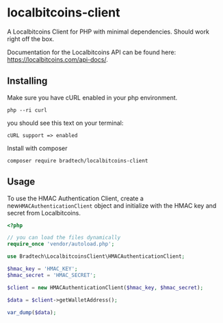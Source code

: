 # localbitcoins-client

A Localbitcoins Client for PHP with minimal dependencies. Should work
right off the box.

Documentation for the Localbitcoins API can be found here: <https://localbitcoins.com/api-docs/>.

## Installing

Make sure you have cURL enabled in your php environment.

```console
php --ri curl
```

you should see this text on your terminal:

`
cURL support => enabled
`

Install with composer

```console
composer require bradtech/localbitcoins-client
```

## Usage

To use the HMAC Authentication Client, create a new`HMACAuthenticationClient` object and
initialize with the HMAC key and secret from Localbitcoins.

```php
<?php

// you can load the files dynamically
require_once 'vendor/autoload.php';

use Bradtech\LocalbitcoinsClient\HMACAuthenticationClient;

$hmac_key = 'HMAC_KEY';
$hmac_secret = 'HMAC_SECRET';

$client = new HMACAuthenticationClient($hmac_key, $hmac_secret);

$data = $client->getWalletAddress();

var_dump($data);
```

